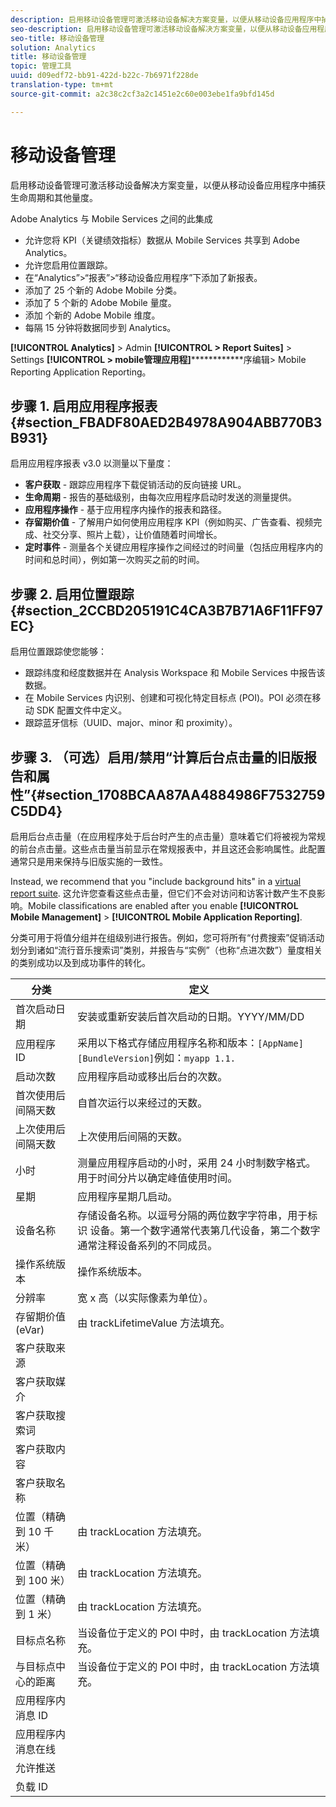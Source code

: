 ```yaml
---
description: 启用移动设备管理可激活移动设备解决方案变量，以便从移动设备应用程序中捕获生命周期和其他量度。
seo-description: 启用移动设备管理可激活移动设备解决方案变量，以便从移动设备应用程序中捕获生命周期和其他量度。
seo-title: 移动设备管理
solution: Analytics
title: 移动设备管理
topic: 管理工具
uuid: d09edf72-bb91-422d-b22c-7b6971f228de
translation-type: tm+mt
source-git-commit: a2c38c2cf3a2c1451e2c60e003ebe1fa9bfd145d

---
```



# 移动设备管理

启用移动设备管理可激活移动设备解决方案变量，以便从移动设备应用程序中捕获生命周期和其他量度。

Adobe Analytics 与 Mobile Services 之间的此集成

* 允许您将 KPI（关键绩效指标）数据从 Mobile Services 共享到 Adobe Analytics。
* 允许您启用位置跟踪。
* 在“Analytics”&gt;“报表”&gt;“移动设备应用程序”下添加了新报表。
* 添加了 25 个新的 Adobe Mobile 分类。
* 添加了 5 个新的 Adobe Mobile 量度。
* 添加 个新的 Adobe Mobile 维度。
* 每隔 15 分钟将数据同步到 Analytics。

**[!UICONTROL Analytics]** &gt; Admin **[!UICONTROL &gt; Report Suites]** &gt; Settings **[!UICONTROL &gt; mobile管理应用程]**************&#x200B;序编辑&gt; Mobile Reporting Application Reporting。

## 步骤 1. 启用应用程序报表 {#section_FBADF80AED2B4978A904ABB770B3B931}

启用应用程序报表 v3.0 以测量以下量度：

* **客户获取** - 跟踪应用程序下载促销活动的反向链接 URL。
* **生命周期** - 报告的基础级别，由每次应用程序启动时发送的测量提供。
* **应用程序操作** - 基于应用程序内操作的报表和路径。
* **存留期价值** - 了解用户如何使用应用程序 KPI（例如购买、广告查看、视频完成、社交分享、照片上载），让价值随着时间增长。
* **定时事件** - 测量各个关键应用程序操作之间经过的时间量（包括应用程序内的时间和总时间），例如第一次购买之前的时间。

## 步骤 2. 启用位置跟踪 {#section_2CCBD205191C4CA3B7B71A6F11FF97EC}

启用位置跟踪使您能够：

* 跟踪纬度和经度数据并在 Analysis Workspace 和 Mobile Services 中报告该数据。
* 在 Mobile Services 内识别、创建和可视化特定目标点 (POI)。POI 必须在移动 SDK 配置文件中定义。
* 跟踪蓝牙信标（UUID、major、minor 和 proximity）。

## 步骤 3. （可选）启用/禁用“计算后台点击量的旧版报告和属性”{#section_1708BCAA87AA4884986F7532759C5DD4}

启用后台点击量（在应用程序处于后台时产生的点击量）意味着它们将被视为常规的前台点击量。这些点击量当前显示在常规报表中，并且这还会影响属性。此配置通常只是用来保持与旧版实施的一致性。

Instead, we recommend that you "include background hits" in a [virtual report suite](../../components/vrs/vrs-about.md). 这允许您查看这些点击量，但它们不会对访问和访客计数产生不良影响。Mobile classifications are enabled after you enable **[!UICONTROL Mobile Management]** &gt; **[!UICONTROL Mobile Application Reporting]**.

分类可用于将值分组并在组级别进行报告。例如，您可将所有“付费搜索”促销活动划分到诸如“流行音乐搜索词”类别，并报告与“实例”（也称“点进次数”）量度相关的类别成功以及到成功事件的转化。

| 分类 | 定义 |
|--- |--- |
| 首次启动日期 | 安装或重新安装后首次启动的日期。YYYY/MM/DD |
| 应用程序 ID | 采用以下格式存储应用程序名称和版本：`[AppName] [BundleVersion]`例如：`myapp 1.1.` |
| 启动次数 | 应用程序启动或移出后台的次数。 |
| 首次使用后间隔天数 | 自首次运行以来经过的天数。 |
| 上次使用后间隔天数 | 上次使用后间隔的天数。 |
| 小时 | 测量应用程序启动的小时，采用 24 小时制数字格式。用于时间分片以确定峰值使用时间。 |
| 星期 | 应用程序星期几启动。 |
| 设备名称 | 存储设备名称。以逗号分隔的两位数字字符串，用于标识 设备。第一个数字通常代表第几代设备，第二个数字通常注释设备系列的不同成员。 |
| 操作系统版本 | 操作系统版本。 |
| 分辨率 | 宽 x 高（以实际像素为单位）。 |
| 存留期价值 (eVar) | 由 trackLifetimeValue 方法填充。 |
| 客户获取来源 |  |
| 客户获取媒介 |  |
| 客户获取搜索词 |  |
| 客户获取内容 |  |
| 客户获取名称 |  |
| 位置（精确到 10 千米） | 由 trackLocation 方法填充。 |
| 位置（精确到 100 米） | 由 trackLocation 方法填充。 |
| 位置（精确到 1 米） | 由 trackLocation 方法填充。 |
| 目标点名称 | 当设备位于定义的 POI 中时，由 trackLocation 方法填充。 |
| 与目标点中心的距离 | 当设备位于定义的 POI 中时，由 trackLocation 方法填充。 |
| 应用程序内消息 ID |  |
| 应用程序内消息在线 |  |
| 允许推送 |  |
| 负载 ID |  |

